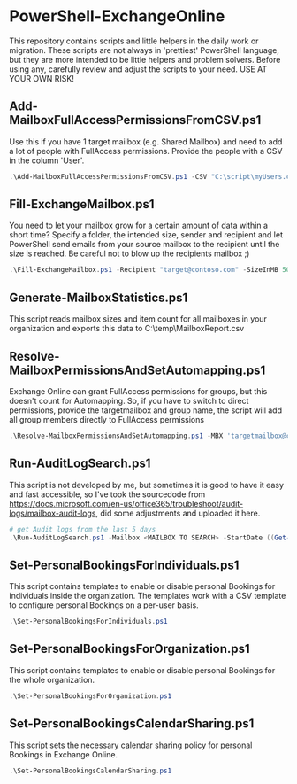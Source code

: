 # PowerShell-ExchangeOnline
This repository contains scripts and little helpers in the daily work or migration. These scripts are not always in 'prettiest' PowerShell language, but they are more intended to be little helpers and problem solvers.
Before using any, carefully review and adjust the scripts to your need. 
USE AT YOUR OWN RISK!

## Add-MailboxFullAccessPermissionsFromCSV.ps1
Use this if you have 1 target mailbox (e.g. Shared Mailbox) and need to add a lot of people with FullAccess permissions. Provide the people with a CSV in the column 'User'. 
```powershell
.\Add-MailboxFullAccessPermissionsFromCSV.ps1 -CSV "C:\script\myUsers.csv" -mbx "mySharedMailbox@contoso.com"
```

## Fill-ExchangeMailbox.ps1
You need to let your mailbox grow for a certain amount of data within a short time? Specify a folder, the intended size, sender and recipient and let PowerShell send emails from your source mailbox to the recipient until the size is reached. Be careful not to blow up the recipients mailbox ;)
```powershell
.\Fill-ExchangeMailbox.ps1 -Recipient "target@contoso.com" -SizeInMB 50 -FilesFolder "C:\myStuff" -O365Sender "myMailbox@contoso.com"
```

## Generate-MailboxStatistics.ps1
This script reads mailbox sizes and item count for all mailboxes in your organization and exports this data to C:\temp\MailboxReport.csv

## Resolve-MailboxPermissionsAndSetAutomapping.ps1
Exchange Online can grant FullAccess permissions for groups, but this doesn't count for Automapping. So, if you have to switch to direct permissions, provide the targetmailbox and group name, the script will add all group members directly to FullAccess permissions
```powershell
.\Resolve-MailboxPermissionsAndSetAutomapping.ps1 -MBX 'targetmailbox@contoso.com' -group 'sales@contoso.com'
```

## Run-AuditLogSearch.ps1
This script is not developed by me, but sometimes it is good to have it easy and fast accessible, so I've took the sourcedode from 
https://docs.microsoft.com/en-us/office365/troubleshoot/audit-logs/mailbox-audit-logs, did some adjustments and uploaded it here.
```powershell
# get Audit logs from the last 5 days
.\Run-AuditLogSearch.ps1 -Mailbox <MAILBOX TO SEARCH> -StartDate ((Get-Date).AddDays(-5)).Date -EndDate (get-date).Date
```

## Set-PersonalBookingsForIndividuals.ps1
This script contains templates to enable or disable personal Bookings for individuals inside the organization.
The templates work with a CSV template to configure personal Bookings on a per-user basis.
```powershell
.\Set-PersonalBookingsForIndividuals.ps1
```

## Set-PersonalBookingsForOrganization.ps1
This script contains templates to enable or disable personal Bookings for the whole organization.
```powershell
.\Set-PersonalBookingsForOrganization.ps1
```

## Set-PersonalBookingsCalendarSharing.ps1
This script sets the necessary calendar sharing policy for personal Bookings in Exchange Online.
```powershell
.\Set-PersonalBookingsCalendarSharing.ps1
```
